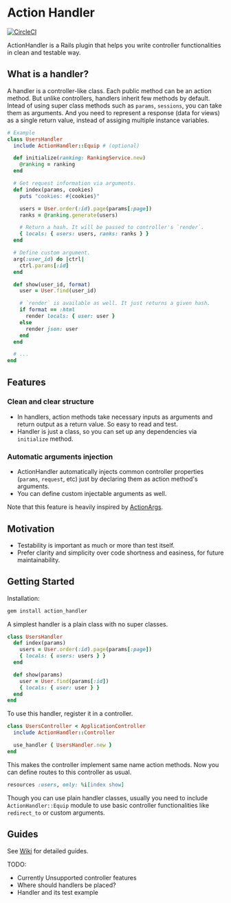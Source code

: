 # Action Handler

[![CircleCI](https://circleci.com/gh/ryym/action_handler.svg?style=svg)](https://circleci.com/gh/ryym/action_handler)

ActionHandler is a Rails plugin that helps you write controller functionalities in clean and testable way.

## What is a handler?

A handler is a controller-like class. Each public method can be an action method.
But unlike controllers, handlers inherit few methods by default.
Intead of using super class methods such as `params`, `sessions`, you can take them as arguments.
And you need to represent a response (data for views) as a single return value,
instead of assiging multiple instance variables.

```ruby
# Example
class UsersHandler
  include ActionHandler::Equip # (optional)

  def initialize(ranking: RankingService.new)
    @ranking = ranking
  end

  # Get request information via arguments.
  def index(params, cookies)
    puts "cookies: #{cookies}"

    users = User.order(:id).page(params[:page])
    ranks = @ranking.generate(users)

    # Return a hash. It will be passed to controller's `render`.
    { locals: { users: users, ranks: ranks } }
  end

  # Define custom argument.
  arg(:user_id) do |ctrl|
    ctrl.params[:id]
  end

  def show(user_id, format)
    user = User.find(user_id)

    # `render` is available as well. It just returns a given hash.
    if format == :html
      render locals: { user: user }
    else
      render json: user
    end
  end

  # ...
end
```

## Features

### Clean and clear structure

- In handlers, action methods take necessary inputs as arguments and
  return output as a return value.
  So easy to read and test.
- Handler is just a class, so you can set up any dependencies via `initialize` method.

### Automatic arguments injection

- ActionHandler automatically injects common controller properties (`params`, `request`, etc)
  just by declaring them as action method's arguments.
- You can define custom injectable arguments as well.

Note that this feature is heavily inspired by [ActionArgs](https://github.com/asakusarb/action_args).

## Motivation

- Testability is important as much or more than test itself.
- Prefer clarity and simplicity over code shortness and easiness, for future maintainability.

## Getting Started

Installation:

```bash
gem install action_handler
```

A simplest handler is a plain class with no super classes.

```ruby
class UsersHandler
  def index(params)
    users = User.order(:id).page(params[:page])
    { locals: { users: users } }
  end

  def show(params)
    user = User.find(params[:id])
    { locals: { user: user } }
  end
end
```

To use this handler, register it in a controller.

```ruby
class UsersController < ApplicationController
  include ActionHandler::Controller

  use_handler { UsersHandler.new }
end
```

This makes the controller implement same name action methods.
Now you can define routes to this controller as usual.

```ruby
resources :users, only: %i[index show]
```


Though you can use plain handler classes, usually you need to include `ActionHandler::Equip` module
to use basic controller functionalities like `redirect_to` or custom arguments.

## Guides

See [Wiki][wiki] for detailed guides.

[wiki]: https://github.com/ryym/action_handler/wiki

TODO:

- Currently Unsupported controller features
- Where should handlers be placed?
- Handler and its test example
